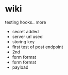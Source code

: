 # wiki
testing hooks..
more
 * secret added
 * server url used
 * storing key
 * first test of post endpoint
 * 2nd
 * form format
 * form format
 * payload
